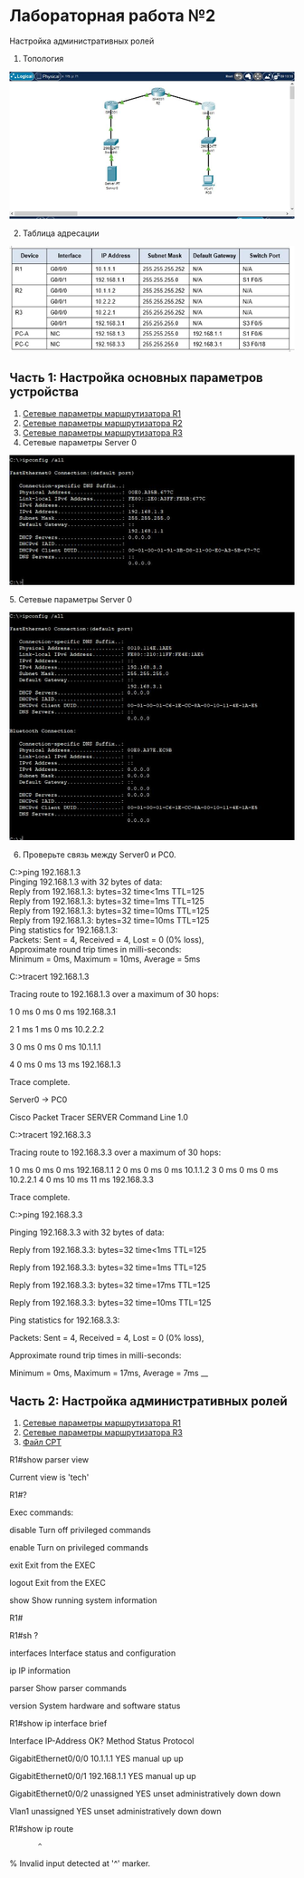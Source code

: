 # Лабораторная работа №2
 Настройка административных ролей
 
1.	Топология

![alt-текст][Топология]

[Топология]:https://github.com/b00mmer/lab2/blob/main/%D0%A2%D0%BE%D0%BF%D0%BE%D0%BB%D0%BE%D0%B3%D0%B8%D1%8F.JPG "Топология"

2. Таблица адресации

![alt-текст][Таблица]

[Таблица]:https://github.com/b00mmer/lab2/blob/main/%D0%A2%D0%B0%D0%B1%D0%BB%D0%B8%D1%86%D0%B0%20%D0%B0%D0%B4%D1%80%D0%B5%D1%81%D0%B0%D1%86%D0%B8%D0%B8.JPG "Таблица адресации"

## Часть 1: Настройка основных параметров устройства

1. [Сетевые параметры маршрутизатора R1](https://github.com/b00mmer/lab2/blob/main/R1_running-config.txt)
2. [Сетевые параметры маршрутизатора R2](https://github.com/b00mmer/lab2/blob/main/R2_running-config.txt)
3. [Сетевые параметры маршрутизатора R3](https://github.com/b00mmer/lab2/blob/main/R3_running-config.txt)
4. Сетевые параметры Server 0

![alt-текст][Server0]

[Server0]:https://github.com/b00mmer/lab2/blob/main/Server0.JPG "Сетевые параметры Server 0"
5. Сетевые параметры Server 0

![alt-текст][PC0]

[PC0]:https://github.com/b00mmer/lab2/blob/main/PC-0.JPG "Сетевые параметры PC0"

6.  Проверьте связь между Server0 и PC0.

C:\>ping 192.168.1.3  
Pinging 192.168.1.3 with 32 bytes of data:  
Reply from 192.168.1.3: bytes=32 time<1ms TTL=125  
Reply from 192.168.1.3: bytes=32 time=1ms TTL=125  
Reply from 192.168.1.3: bytes=32 time=10ms TTL=125  
Reply from 192.168.1.3: bytes=32 time=10ms TTL=125  
Ping statistics for 192.168.1.3:  
Packets: Sent = 4, Received = 4, Lost = 0 (0% loss),  
Approximate round trip times in milli-seconds:  
Minimum = 0ms, Maximum = 10ms, Average = 5ms  

C:\>tracert 192.168.1.3

Tracing route to 192.168.1.3 over a maximum of 30 hops: 

  1   0 ms      0 ms      0 ms      192.168.3.1

  2   1 ms      1 ms      0 ms      10.2.2.2
  
  3   0 ms      0 ms      0 ms      10.1.1.1
  
  4   0 ms      0 ms      13 ms     192.168.1.3

Trace complete.

 Server0 -> PC0

Cisco Packet Tracer SERVER Command Line 1.0

C:\>tracert 192.168.3.3

Tracing route to 192.168.3.3 over a maximum of 30 hops: 

  1   0 ms      0 ms      0 ms      192.168.1.1
  2   0 ms      0 ms      0 ms      10.1.1.2
  3   0 ms      0 ms      0 ms      10.2.2.1
  4   0 ms      10 ms     11 ms     192.168.3.3

Trace complete.


C:\>ping 192.168.3.3

Pinging 192.168.3.3 with 32 bytes of data:

Reply from 192.168.3.3: bytes=32 time<1ms TTL=125

Reply from 192.168.3.3: bytes=32 time=1ms TTL=125

Reply from 192.168.3.3: bytes=32 time=17ms TTL=125

Reply from 192.168.3.3: bytes=32 time=10ms TTL=125

Ping statistics for 192.168.3.3:

Packets: Sent = 4, Received = 4, Lost = 0 (0% loss),

Approximate round trip times in milli-seconds:

Minimum = 0ms, Maximum = 17ms, Average = 7ms __

## Часть 2: Настройка административных ролей

1. [Сетевые параметры маршрутизатора R1](https://github.com/b00mmer/lab2/blob/main/R1_running-config_1.txt)
2. [Сетевые параметры маршрутизатора R3](https://github.com/b00mmer/lab2/blob/main/R3_running-config_1.txt)
3. [Файл CPT](https://github.com/b00mmer/lab2/blob/main/lab2_v1.pkt)


R1#show parser view

Current view is 'tech'

R1#?

Exec commands:

  disable     Turn off privileged commands
  
  enable      Turn on privileged commands
  
  exit        Exit from the EXEC
  
  logout      Exit from the EXEC
  
  show        Show running system information
  
R1#

R1#sh ?

  interfaces         Interface status and configuration
  
  ip                 IP information
  
  parser             Show parser commands
  
  version            System hardware and software status
  
R1#show ip interface brief 

Interface              IP-Address      OK? Method Status                Protocol 

GigabitEthernet0/0/0   10.1.1.1        YES manual up                    up 

GigabitEthernet0/0/1   192.168.1.1     YES manual up                    up 

GigabitEthernet0/0/2   unassigned      YES unset  administratively down down 

Vlan1                  unassigned      YES unset  administratively down down

R1#show ip route 

           ^
	   
% Invalid input detected at '^' marker.




